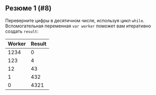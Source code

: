 ## Резюме 1 (#8)

Переверните цифры в десятичном числе, используя цикл `while`. Вспомогательная переменная `var worker` поможет вам итеративно создать `result`:

| Worker     | Result |
|------------|--------|
| 1234       | 0      |
| 123        | 4      |
| 12         | 43     |
| 1          | 432    |
| 0          | 4321   |
